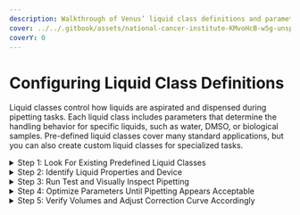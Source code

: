 ```yaml
---
description: Walkthrough of Venus’ liquid class definitions and parameters.
cover: ../../.gitbook/assets/national-cancer-institute-KMvoHcB-w5g-unsplash.jpg
coverY: 0
---
```


# Configuring Liquid Class Definitions

Liquid classes control how liquids are aspirated and dispensed during pipetting tasks. Each liquid class includes parameters that determine the handling behavior for specific liquids, such as water, DMSO, or biological samples. Pre-defined liquid classes cover many standard applications, but you can also create custom liquid classes for specialized tasks.

<details>

<summary>Step 1: Look For Existing Predefined Liquid Classes</summary>

Before creating a new liquid class, check if an existing one meets your needs. If a new liquid class has to be defined/there is not a liquid class matching the needs of the liquid in question, choose a pre-defined liquid class which most closely matches.\
\
For example, when setting up a liquid class for PCR master mix, starting with the "Water" class may suffice. Similarly, when using an extraction kit, consult the manufacturer to see if they offer predefined classes, as many buffers share properties (e.g., Guanidine Thiocyanate-based binding buffers).

**Actions**:

1. Open the Hamilton Venus software and navigate to the Liquid Class Editor.\
   \
   ![](<../../.gitbook/assets/Screenshot 2024-09-13 214745.png>)

<!---->

1. Review the pre-set liquid classes (e.g., Water, DMSO, Glycerol).
2. Compare the properties of your liquid (e.g., viscosity, surface tension) with those in the predefined classes.
3. If a suitable predefined liquid class is found, select it for your method.
4. If a new liquid class needs to be created, select/highlight the closest matching pre-existing liquid class and copy the liquid class by going to **Liquid Class** -> **Create.**\
   \
   \
   ![](../../.gitbook/assets/image-2.png)

\
To assist in creating a new liquid class, compare properties like vapor pressure, viscosity, surface tension, and capillary action in the Safety Data Sheet (SDS) to find a match.

</details>

<details>

<summary>Step 2: Identify Liquid Properties and Device</summary>

Ensure that the liquid class is tailored to the liquid and device being used.\\

**Actions**:

1. Identify the key liquid properties such as viscosity, volatility, and density.
2. Choose the correct pipetting device and tip type (e.g., disposable tips or fixed needles).
3. Select a suitable dispensing mode (e.g., Jet Empty Tip, Surface Part Volume).

**Common Dispense Modes**:

* **Jet Empty Tip**: For dispensing the entire volume with blow-out.
* **Surface Empty Tip**: Controls the dispense via surface tension.
* **Jet Part Volume**: For partial volume dispensing with blow-out.
* **Surface Part Volume**: For partial volume dispensing with surface tension control.\
  \
  ![](../../.gitbook/assets/LiquidDetails.png)

In general, **Jet mode** tends to have higher flow rates, air transport volumes, and blow-out volumes compared to **Surface mode**, reflecting the more aggressive dispensing behavior needed for jet dispensing.\
\
\
The following patterns emerge from the liquid class definitions based on different **Liquids** and **Dispense Mode** combinations:

1. **Pressure LLD Sensitivity**: This parameter tends to remain consistent (typically around 4.0) across most liquid types and dispensing modes.
2. **LLD Max Height Difference**: Consistently set to 0.0, likely indicating uniform behavior across different liquids.
3. **As Flow Rate / Ds Flow Rate**: These rates vary significantly depending on the liquid type and dispense mode. For example:
   * Acetonitril 100% (Jet mode): 175 for As Flow Rate and 175 for Ds FlowRate.
   * Acetonitril/Water 80:20 (Jet mode): 250 for As Flow Rate and 225 for Ds Flow Rate.
4. **As Mix Flow Rate / Ds Mix Flow Rate**: The mix rates follow a similar pattern, with values changing based on the liquid and dispense mode. Higher flow rates tend to have higher mix rates.
5. **As Air Transport Volume / DsAirTransportVolume**: These volumes vary depending on the liquid. For example, Acetonitril 100% has higher values in Jet mode (17.5 and 25.0) compared to Surface mode.
6. **Ds Blow Out Volume**: Blow-out volumes are generally higher for Jet mode (e.g., 30.0 for Acetonitril/Water 80:20) compared to Surface mode.
7. **Ds Stop Flow Rate**: This parameter significantly varies based on the liquid and mode, with higher stop flow rates for faster dispensing liquids, like Acetonitril (225 for Jet mode).

</details>

<details>

<summary>Step 3: Run Test and Visually Inspect Pipetting</summary>

Once the predefined liquid class is selected, it’s time to test the liquid transfer on the robot. The predefined liquid class is used as a baseline to speed up the process of testing.

1. Set up the automated liquid handler with the appropriate source and destination labware.
2. Fill the labware with the liquid that you intend to transfer. If the liquid in question is costly or in short supply, use water for initial testing and optimization.
3. In the automated liquid handler’s software, build a simple method to transfer the liquid that will mimic the step in the actual process. Focus on one transfer step in the process before testing the next. Make sure that the method settings are defined as you want them for the actual transfer.
4. Run the method and observe the transfer. Look for the following:\
   — Is the aspirate height or liquid level submerge depth too high/low?\
   — Are there any droplets on the end of the tips after aspiration?\
   — Is the dispense height or liquid level submerge depth too high/low?\
   — Are there any droplets on the end of the tips after dispense?\
   — Are the channels properly following the liquid level during aspiration and dispense? Should following be turned off?

</details>

<details>

<summary>Step 4: Optimize Parameters Until Pipetting Appears Acceptable</summary>

Continue to run the simple method, observe the pipetting, and make adjustments based on what you see. The goal is to make sure that the pipetting looks correct. For example, there should be no dripping from the tip and no bubbles on dispense.

Start by making modifications to method settings such as enabling cLLD on the aspirate or adjusting the fixed height.

If the method settings are optimized, but the transfer still appears inconsistent, you can then focus on modifying the liquid class settings to improve performance. Follow these steps to adjust the liquid class:

1. Save the liquid class under another name. Now it can be modified to work for the specific application.
2. Change one liquid class parameter at a time to see its effect on the liquid transfer.
3. Inspect transfers.\
   — Visually inspect for consistent transfers.\
   — Spot check with a handheld pipette to give an indication of consistency and if the transferred volume is short or in excess
4. Once the transfers look consistent, move on to step 5.

</details>

<details>

<summary>Step 5: Verify Volumes and Adjust Correction Curve Accordingly</summary>

Once the pipetting appears to be acceptable, the transferred volumes can be quantified to determine the precision and the trueness of the liquid transfers.

Before measuring, it is important to know your application’s pipetting requirements to make sure that the final optimizations meet the need. If the requirements are unknown and you want to minimize the amount of variability that pipetting contributes to your application, you can strive to match the specifications set for the pipetting device you are using.

You might measure volumes gravimetrically to make sure the transfers are both accurate and precise. Then, you can continue to adjust liquid class settings until optimal precision is achieved.

When precision is achieved, the correction curve of the liquid class can be adjusted to ensure trueness of all volumes of interest for your application. For example, if you are transferring a volume of 300 μL, but are measuring a value of 295 μL, then you can increase the corrected value in the liquid class by an additional 5 μL. Continue to adjust until the proper target volume is achieved.



![](<../../.gitbook/assets/image (80) (1) (1) (1).png>)

Once verification is complete, make sure the updated liquid class is implemented in your method. The liquid class can then be used by lab technicians running liquid transfers for experiments. Periodically check the performance of the liquid transfers to make sure that no changes are needed. Keep in mind that the correction curve for any default liquid classes cannot be modified.

</details>
